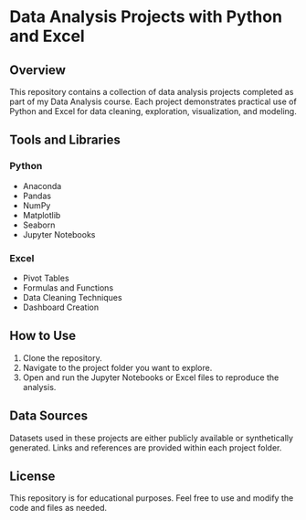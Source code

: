 # Data Analysis Projects with Python and Excel

## Overview
This repository contains a collection of data analysis projects completed as part of my Data Analysis course. Each project demonstrates practical use of Python and Excel for data cleaning, exploration, visualization, and modeling.

## Tools and Libraries

### Python
- Anaconda  
- Pandas  
- NumPy  
- Matplotlib  
- Seaborn  
- Jupyter Notebooks  

### Excel
- Pivot Tables  
- Formulas and Functions  
- Data Cleaning Techniques  
- Dashboard Creation  

## How to Use
1. Clone the repository.  
2. Navigate to the project folder you want to explore.  
3. Open and run the Jupyter Notebooks or Excel files to reproduce the analysis.

## Data Sources
Datasets used in these projects are either publicly available or synthetically generated. Links and references are provided within each project folder.

## License
This repository is for educational purposes. Feel free to use and modify the code and files as needed.
